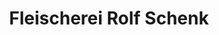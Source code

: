 ---
title: "Fleischerei Rolf Schenk"
url: /waltershausen/fleischerei-rolf-schenk/
shop: Metzgerei
---